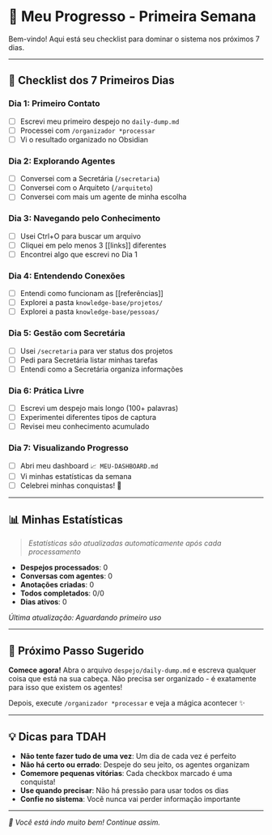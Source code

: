 # 🎯 Meu Progresso - Primeira Semana

Bem-vindo! Aqui está seu checklist para dominar o sistema nos próximos 7 dias.

---

## 📅 Checklist dos 7 Primeiros Dias

### Dia 1: Primeiro Contato
- [ ] Escrevi meu primeiro despejo no `daily-dump.md`
- [ ] Processei com `/organizador *processar`
- [ ] Vi o resultado organizado no Obsidian

### Dia 2: Explorando Agentes
- [ ] Conversei com a Secretária (`/secretaria`)
- [ ] Conversei com o Arquiteto (`/arquiteto`)
- [ ] Conversei com mais um agente de minha escolha

### Dia 3: Navegando pelo Conhecimento
- [ ] Usei Ctrl+O para buscar um arquivo
- [ ] Cliquei em pelo menos 3 [[links]] diferentes
- [ ] Encontrei algo que escrevi no Dia 1

### Dia 4: Entendendo Conexões
- [ ] Entendi como funcionam as [[referências]]
- [ ] Explorei a pasta `knowledge-base/projetos/`
- [ ] Explorei a pasta `knowledge-base/pessoas/`

### Dia 5: Gestão com Secretária
- [ ] Usei `/secretaria` para ver status dos projetos
- [ ] Pedi para Secretária listar minhas tarefas
- [ ] Entendi como a Secretária organiza informações

### Dia 6: Prática Livre
- [ ] Escrevi um despejo mais longo (100+ palavras)
- [ ] Experimentei diferentes tipos de captura
- [ ] Revisei meu conhecimento acumulado

### Dia 7: Visualizando Progresso
- [ ] Abri meu dashboard `📈 MEU-DASHBOARD.md`
- [ ] Vi minhas estatísticas da semana
- [ ] Celebrei minhas conquistas! 🎉

---

## 📊 Minhas Estatísticas

> *Estatísticas são atualizadas automaticamente após cada processamento*

- **Despejos processados**: 0
- **Conversas com agentes**: 0
- **Anotações criadas**: 0
- **Todos completados**: 0/0
- **Dias ativos**: 0

*Última atualização: Aguardando primeiro uso*

---

## 🎯 Próximo Passo Sugerido

**Comece agora!** Abra o arquivo `despejo/daily-dump.md` e escreva qualquer coisa que está na sua cabeça. Não precisa ser organizado - é exatamente para isso que existem os agentes!

Depois, execute `/organizador *processar` e veja a mágica acontecer ✨

---

## 💡 Dicas para TDAH

- **Não tente fazer tudo de uma vez**: Um dia de cada vez é perfeito
- **Não há certo ou errado**: Despeje do seu jeito, os agentes organizam
- **Comemore pequenas vitórias**: Cada checkbox marcado é uma conquista!
- **Use quando precisar**: Não há pressão para usar todos os dias
- **Confie no sistema**: Você nunca vai perder informação importante

---

*💙 Você está indo muito bem! Continue assim.*
